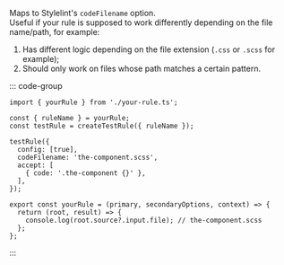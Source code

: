 <!-- #region description -->

Maps to Stylelint's `codeFilename` option. \
Useful if your rule is supposed to work differently depending on the file name/path, for example:

1) Has different logic depending on the file extension (`.css` or `.scss` for example);
1) Should only work on files whose path matches a certain pattern.

<!-- #endregion description -->

::: code-group

```ts{8} [your-rule.test.ts]
import { yourRule } from './your-rule.ts';

const { ruleName } = yourRule;
const testRule = createTestRule({ ruleName });

testRule({
  config: [true],
  codeFilename: 'the-component.scss',
  accept: [
    { code: '.the-component {}' },
  ],
});
```

```ts{3} [your-rule.ts]
export const yourRule = (primary, secondaryOptions, context) => {
  return (root, result) => {
    console.log(root.source?.input.file); // the-component.scss
  };
};
```

:::
